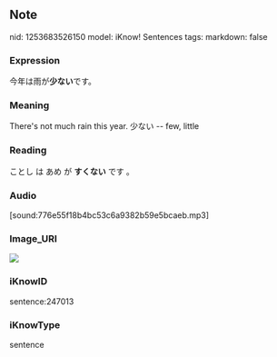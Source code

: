 ## Note
nid: 1253683526150
model: iKnow! Sentences
tags: 
markdown: false

### Expression
今年は雨が<b>少ない</b>です。

### Meaning
There's not much rain this year.
少ない -- few, little

### Reading
ことし は あめ が <b>すくない</b> です 。

### Audio
[sound:776e55f18b4bc53c6a9382b59e5bcaeb.mp3]

### Image_URI
<img src="49d88d48069e9ca694a5486f64b8a7f4.jpg">

### iKnowID
sentence:247013

### iKnowType
sentence
